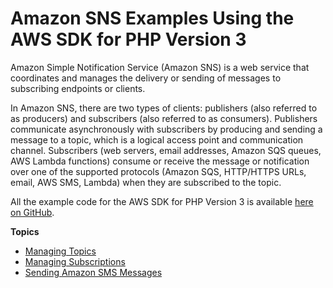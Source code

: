 # Amazon SNS Examples Using the AWS SDK for PHP Version 3<a name="sns-examples"></a>

Amazon Simple Notification Service \(Amazon SNS\) is a web service that coordinates and manages the delivery or sending of messages to subscribing endpoints or clients\.

In Amazon SNS, there are two types of clients: publishers \(also referred to as producers\) and subscribers \(also referred to as consumers\)\. Publishers communicate asynchronously with subscribers by producing and sending a message to a topic, which is a logical access point and communication channel\. Subscribers \(web servers, email addresses, Amazon SQS queues, AWS Lambda functions\) consume or receive the message or notification over one of the supported protocols \(Amazon SQS, HTTP/HTTPS URLs, email, AWS SMS, Lambda\) when they are subscribed to the topic\.

All the example code for the AWS SDK for PHP Version 3 is available [here on GitHub](https://github.com/awsdocs/aws-doc-sdk-examples/tree/master/php/example_code)\.

**Topics**
+ [Managing Topics](sns-examples-managing-topics.md)
+ [Managing Subscriptions](sns-examples-subscribing-unsubscribing-topics.md)
+ [Sending Amazon SMS Messages](sns-examples-sending-sms.md)